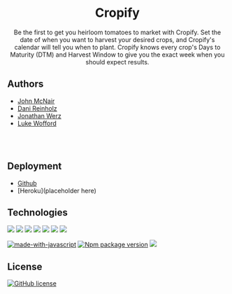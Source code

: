 <h1 align="center">Cropify</h1>
<p align="center">Be the first to get you heirloom tomatoes to market with Cropify. Set the date of when you want to harvest your desired crops, and Cropify's calendar will tell you when to plant. Cropify knows every crop's Days to Maturity (DTM) and Harvest Window to give you the exact week when you should expect results. </p>

## Authors

- [John McNair](https://github.com/mcnairjm)
- [Dani Reinholz](https://github.com/reinholz36)
- [Jonathan Werz](https://github.com/jdwerz83)
- [Luke Wofford](https://github.com/woffordlm)

<br>
<br>

## Deployment

- [Github](https://github.com/woffordlm/farm-app-crop-planner)
- [Heroku](placeholder here)

## Technologies

<img src="https://img.shields.io/badge/HTML-239120?style=for-the-badge&logo=html5&logoColor=white">
<img src="https://img.shields.io/badge/CSS-239120?&style=for-the-badge&logo=css3&logoColor=white">
<img src="https://img.shields.io/badge/Node.js-43853D?style=for-the-badge&logo=node.js&logoColor=white">
<img src="https://img.shields.io/badge/Express.js-404D59?style=for-the-badge">
<img src="https://img.shields.io/badge/Bootstrap-563D7C?style=for-the-badge&logo=bootstrap&logoColor=white">
<img src="https://img.shields.io/badge/MySQL-00000F?style=for-the-badge&logo=mysql&logoColor=white">
<img src="https://img.shields.io/badge/Heroku-430098?style=for-the-badge&logo=heroku&logoColor=white">
<br>


[![made-with-javascript](https://img.shields.io/badge/Made%20with-JavaScript-1f425f.svg)](https://www.javascript.com)
[![Npm package version](https://badgen.net/npm/v/express)](https://npmjs.com/package/express)
<img src="https://img.shields.io/badge/Made%20for-VSCode-1f425f.svg">



## License

[![GitHub license](https://img.shields.io/github/license/Naereen/StrapDown.js.svg)](https://github.com/Naereen/StrapDown.js/blob/master/LICENSE)